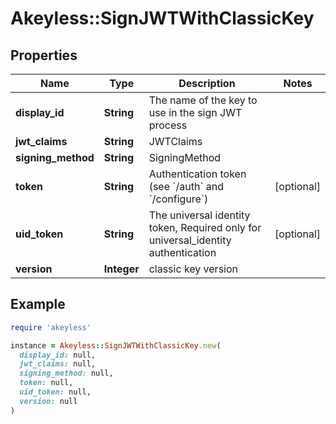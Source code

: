 # Akeyless::SignJWTWithClassicKey

## Properties

| Name | Type | Description | Notes |
| ---- | ---- | ----------- | ----- |
| **display_id** | **String** | The name of the key to use in the sign JWT process |  |
| **jwt_claims** | **String** | JWTClaims |  |
| **signing_method** | **String** | SigningMethod |  |
| **token** | **String** | Authentication token (see &#x60;/auth&#x60; and &#x60;/configure&#x60;) | [optional] |
| **uid_token** | **String** | The universal identity token, Required only for universal_identity authentication | [optional] |
| **version** | **Integer** | classic key version |  |

## Example

```ruby
require 'akeyless'

instance = Akeyless::SignJWTWithClassicKey.new(
  display_id: null,
  jwt_claims: null,
  signing_method: null,
  token: null,
  uid_token: null,
  version: null
)
```

